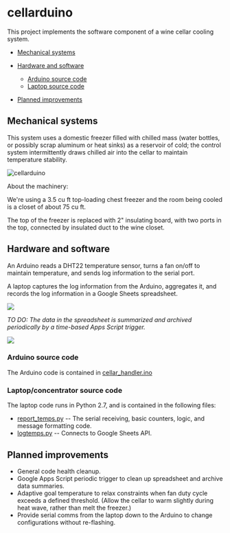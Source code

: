 # cellarduino

This project implements the software component of a wine cellar cooling system.

* [Mechanical systems](#user-content-mechanical-systems)

* [Hardware and software](#user-content-hardware-and-software)
    * [Arduino source code](#user-content-arduino-source-code)
    * [Laptop source code](#user-content-laptop-source-code)
* [Planned improvements](#user-content-planned-improvements)

## Mechanical systems

This system uses a domestic freezer filled with chilled mass (water bottles, or
possibly scrap aluminum or heat sinks) as a reservoir of cold; the
control system intermittently draws chilled air into the cellar to maintain
temperature stability.

![cellarduino](https://user-images.githubusercontent.com/5116094/30630801-ee0aa56c-9d96-11e7-9ad0-f2e42f6eff60.jpg)

About the machinery:

We're using a 3.5 cu ft top-loading chest freezer and the room being
cooled is a closet of about 75 cu ft.

The top of the freezer is replaced with 2" insulating board, with two
ports in the top, connected by insulated duct to the wine closet.

## Hardware and software

An Arduino reads a DHT22 temperature sensor, turns a fan on/off to maintain
temperature, and sends log information to the serial port.

A laptop captures the log information from the Arduino, aggregates it, and
records the log information in a Google Sheets spreadsheet.

![](https://user-images.githubusercontent.com/5116094/30629921-21f33078-9d93-11e7-8fad-adea6ea4f3e6.png)

*TO DO: The data in the spreadsheet is summarized and archived periodically
by a time-based Apps Script trigger.*

![](https://user-images.githubusercontent.com/5116094/30633128-6a16dee8-9d9f-11e7-8dac-6e226ea0e690.png)

### Arduino source code

The Arduino code is contained in [cellar_handler.ino](https://github.com/awfuchs/cellarduino/blob/master/cellar_handler.ino)

### Laptop/concentrator source code
The laptop code runs in Python 2.7, and is contained in the following files:

* [report_temps.py](https://github.com/awfuchs/cellarduino/blob/master/report_temps.py) -- The 
  serial receiving, basic counters, logic, and message formatting code.
* [logtemps.py](https://github.com/awfuchs/cellarduino/blob/master/logtemps.py) -- Connects to Google Sheets API.

## Planned improvements

* General code health cleanup.
* Google Apps Script periodic trigger to clean up spreadsheet and archive data summaries.
* Adaptive goal temperature to relax constraints when fan duty cycle exceeds a defined threshold. 
  (Allow the cellar to warm slightly during heat wave, rather than melt the freezer.)
* Provide serial comms from the laptop down to the Arduino to change configurations without re-flashing.
